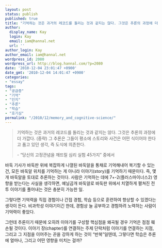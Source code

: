 ```yaml
---
layout: post
status: publish
published: true
title: "기억하는 것은 과거의 레코드를 돌리는 것과 같지는 않다. 그것은 추론의 과정에 더 가깝다."
author:
  display_name: Kay
  login: Kay
  email: iam@hannal.net
  url: ''
author_login: Kay
author_email: iam@hannal.net
wordpress_id: 2080
wordpress_url: http://blog.hannal.com/?p=2080
date: '2010-12-04 23:01:47 +0900'
date_gmt: '2010-12-04 14:01:47 +0900'
categories:
- "essay"
tags:
- "궁금증"
- "기억"
- "인지"
- "추론"
- "학습"
- "호기심"
permalink: "/2010/12/memory_and_cognitive-science/"
---
```

<blockquote>기억하는 것은 과거의 레코드를 돌리는 것과 같지는 않다. 그것은 추론의 과정에 더 가깝다. (중략) 그 추론은 그들이 평소에 스토리와 사건은 어떤 식이어야 한다고 품고 있던 생각, 즉 도식에 의존한다.</p>
<p>- “당신의 고정관념을 깨뜨릴 심리 실험 45가지” 중에서</p></blockquote>
<p>바둑 기사가 바둑판 위에 복잡하게 나열된 바둑알을 통채로 기억해내어 복기할 수 있는 건, 모든 바둑알 위치를 기억하는 게 아니라 이야기(story)를 기억하기 때문이다. 즉, 몇 개 바둑알을 토대로 추론하는 것이다. 사람은 기억하는 데에 7+-2(플러스마이너스2) 영향을 받는다는 사실을 생각하면, 예닐곱개 바둑알로 바둑판 위에서 치열하게 펼쳐진 전투 이야기를 풀어내는 것은 충분히 가능한 일.</p>
<p>그렇다면 기억력을 직접 경험이나 간접 경험, 학습 등으로 훈련하여 향상할 수 있겠다는 생각이 든다. 비과학성 이야기이긴 한데, 경험상 늘 공부하고 경험하려 노력하는 사람이 기억력이 좋았다.</p>
<p>그런데 추론이기 때문에 오히려 이야기를 구성할 핵심점을 왜곡될 경우 기억은 점점 훼손될 것이다. 이야기 장(chapter)를 연결하는 주제 단락처럼 이야기를 연결하는 지점, 그리고 그 지점을 이어주는 끈을 강하게 하는 것이 “반복”일텐데, 그렇다면 학습은 추론에 얼마나, 그리고 어떤 영향을 미치는 걸까?</p>
